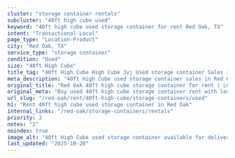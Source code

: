 ```yaml
---
cluster: "storage container rentals"
subcluster: "40ft high cube used"
keyword: "40ft high cube used storage container for rent Red Oak, TX"
intent: "Transactional-Local"
page_type: "Location-Product"
city: "Red Oak, TX"
service_type: "storage container"
condition: "Used"
size: "40ft High Cube"
title_tag: "40ft High Cube High Cube Jvj Used storage container Sales in Red Oak | LC Container"
meta_description: "40ft High Cube used storage container sales in Red Oak. High cube containers with extra height. Fast delivery, competitive pricing. Serving storage containers area. Quote ID: V8I. Call (214) 524-4168 for your free quote today."
original_title: "Red Oak 40ft high cube storage container for rent | LC"
original_meta: "Buy used 40ft high cube storage container rent with local delivery in Red Oak, TX. LC Container — local Since 2003. Request a fast quote today."
url_slug: "/red-oak/rent/40ft-high-cube/storage-containers/used"
h1: "Rent 40ft high cube used storage container in Red Oak"
internal_links: "/red-oak/storage-containers/rentals"
priority: 3
notes: "2"
noindex: true
image_alt: "40ft High Cube used storage container available for delivery in Red Oak"
last_updated: "2025-10-20"
---
```


<!-- TODO: Add unique city/inventory copy, images, and internal links here. -->
